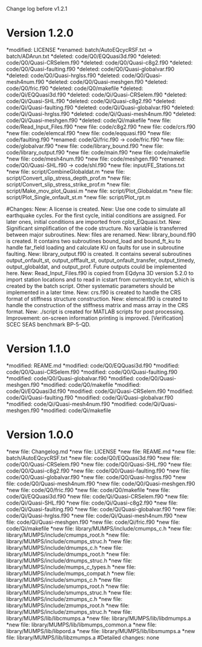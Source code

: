 Change log before v1.2.1
# Version 1.2.0
*modified:   LICENSE
*renamed:    batch/AutoEQcycRSF.txt -> batch/ADArun.txt
*deleted:    code/Q0/EQQuasi3d.f90
*deleted:    code/Q0/Quasi-CRSelem.f90
*deleted:    code/Q0/Quasi-c8g2.f90
*deleted:    code/Q0/Quasi-faulting.f90
*deleted:    code/Q0/Quasi-globalvar.f90
*deleted:    code/Q0/Quasi-hrglss.f90
*deleted:    code/Q0/Quasi-mesh4num.f90
*deleted:    code/Q0/Quasi-meshgen.f90
*deleted:    code/Q0/fric.f90
*deleted:    code/Q0/makefile
*deleted:    code/Qi/EQQuasi3d.f90
*deleted:    code/Qi/Quasi-CRSelem.f90
*deleted:    code/Qi/Quasi-SHL.f90
*deleted:    code/Qi/Quasi-c8g2.f90
*deleted:    code/Qi/Quasi-faulting.f90
*deleted:    code/Qi/Quasi-globalvar.f90
*deleted:    code/Qi/Quasi-hrglss.f90
*deleted:    code/Qi/Quasi-mesh4num.f90
*deleted:    code/Qi/Quasi-meshgen.f90
*deleted:    code/Qi/makefile
*new file:   code/Read_Input_Files.f90
*new file:   code/c8g2.f90
*new file:   code/crs.f90
*new file:   code/elemcal.f90
*new file:   code/eqquasi.f90
*new file:   code/faulting.f90
*renamed:    code/Qi/fric.f90 -> code/fric.f90
*new file:   code/globalvar.f90
*new file:   code/library_bound.f90
*new file:   code/library_output.f90
*new file:   code/main.f90
*new file:   code/makefile
*new file:   code/mesh4num.f90
*new file:   code/meshgen.f90
*renamed:    code/Q0/Quasi-SHL.f90 -> code/shl.f90
*new file:   input/FE_Stations.txt
*new file:   script/CombineGlobaldat.m
*new file:   script/Convert_slip_stress_depth_prof.m
*new file:   script/Convert_slip_stress_strike_prof.m
*new file:   script/Make_mov_plot_Quasi.m
*new file:   script/Plot_Globaldat.m
*new file:   script/Plot_Single_onfault_st.m
*new file:   script/Plot_rpt.m

#Changes:
New: A license is created.
New: Use one code to simulate all earthquake cycles. For the first cycle, initial conditions 
	are assigned. For later ones, initial conditions are imported from cplot_EQquasi.txt.
New: Significant simplification of the code structure. No variable is transferred between major subroutines. 
New: files are renamed.
New: library_bound.f90 is created. It contains two subroutines bound_load and bound_ft_ku to 
	handle far_field loading and calculate KU on faults for use in subroutine faulting. 
New: library_output.f90 is created. It contains several subroutines output_onfault_st, 
	output_offfault_st, output_onfault_transfer, output_timedy, output_globaldat, and output_prof. 
	Future outputs could be implemented here.
New: Read_Input_Files.f90 is copied from EQdyna 3D version 5.2.0 to import station locations and to 
	read in icstart from currentcycle.txt, which is created by the batch script. Other systematic 
	parameters should be implemented in a later time. 
New: crs.f90 is created to handle the CRS format of stiffness structure construction.
New: elemcal.f90 is created to handle the construction of the stiffness matrix and mass array in 
	the CRS format. 
New: ./script is created for MATLAB scripts for post processing. 
Improvement: on-screen information printing is improved. 
[Verification] SCEC SEAS benchmark BP-5-QD.

# Version 1.1.0
*modified:   REAME.md
*modified:   code/Q0/EQQuasi3d.f90
*modified:   code/Q0/Quasi-CRSelem.f90
*modified:   code/Q0/Quasi-faulting.f90
*modified:   code/Q0/Quasi-globalvar.f90
*modified:   code/Q0/Quasi-meshgen.f90
*modified:   code/Q0/makefile
*modified:   code/Qi/EQQuasi3d.f90
*modified:   code/Qi/Quasi-CRSelem.f90
*modified:   code/Qi/Quasi-faulting.f90
*modified:   code/Qi/Quasi-globalvar.f90
*modified:   code/Qi/Quasi-mesh4num.f90
*modified:   code/Qi/Quasi-meshgen.f90
*modified:   code/Qi/makefile

# Version 1.0.0
*new file:   Changelog.md
*new file:   LICENSE
*new file:   REAME.md
*new file:   batch/AutoEQcycRSF.txt
*new file:   code/Q0/EQQuasi3d.f90
*new file:   code/Q0/Quasi-CRSelem.f90
*new file:   code/Q0/Quasi-SHL.f90
*new file:   code/Q0/Quasi-c8g2.f90
*new file:   code/Q0/Quasi-faulting.f90
*new file:   code/Q0/Quasi-globalvar.f90
*new file:   code/Q0/Quasi-hrglss.f90
*new file:   code/Q0/Quasi-mesh4num.f90
*new file:   code/Q0/Quasi-meshgen.f90
*new file:   code/Q0/fric.f90
*new file:   code/Q0/makefile
*new file:   code/Qi/EQQuasi3d.f90
*new file:   code/Qi/Quasi-CRSelem.f90
*new file:   code/Qi/Quasi-SHL.f90
*new file:   code/Qi/Quasi-c8g2.f90
*new file:   code/Qi/Quasi-faulting.f90
*new file:   code/Qi/Quasi-globalvar.f90
*new file:   code/Qi/Quasi-hrglss.f90
*new file:   code/Qi/Quasi-mesh4num.f90
*new file:   code/Qi/Quasi-meshgen.f90
*new file:   code/Qi/fric.f90
*new file:   code/Qi/makefile
*new file:   library/MUMPS/include/cmumps_c.h
*new file:   library/MUMPS/include/cmumps_root.h
*new file:   library/MUMPS/include/cmumps_struc.h
*new file:   library/MUMPS/include/dmumps_c.h
*new file:   library/MUMPS/include/dmumps_root.h
*new file:   library/MUMPS/include/dmumps_struc.h
*new file:   library/MUMPS/include/mumps_c_types.h
*new file:   library/MUMPS/include/mumps_compat.h
*new file:   library/MUMPS/include/smumps_c.h
*new file:   library/MUMPS/include/smumps_root.h
*new file:   library/MUMPS/include/smumps_struc.h
*new file:   library/MUMPS/include/zmumps_c.h
*new file:   library/MUMPS/include/zmumps_root.h
*new file:   library/MUMPS/include/zmumps_struc.h
*new file:   library/MUMPS/lib/libcmumps.a
*new file:   library/MUMPS/lib/libdmumps.a
*new file:   library/MUMPS/lib/libmumps_common.a
*new file:   library/MUMPS/lib/libpord.a
*new file:   library/MUMPS/lib/libsmumps.a
*new file:   library/MUMPS/lib/libzmumps.a
#Detailed changes:
none
